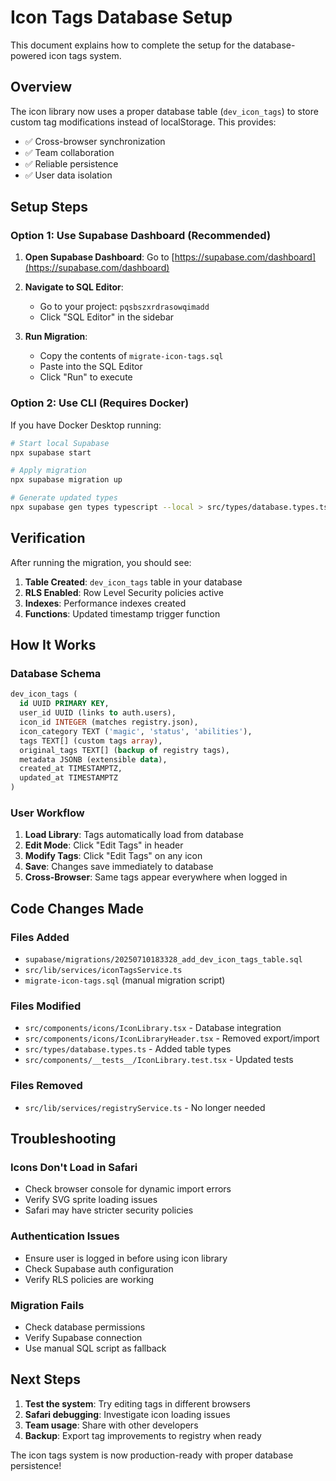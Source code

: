 # Icon Tags Database Setup

This document explains how to complete the setup for the database-powered icon tags system.

## Overview

The icon library now uses a proper database table (`dev_icon_tags`) to store custom tag modifications instead of
localStorage. This provides:

- ✅ Cross-browser synchronization
- ✅ Team collaboration
- ✅ Reliable persistence
- ✅ User data isolation

## Setup Steps

### Option 1: Use Supabase Dashboard (Recommended)

1. **Open Supabase Dashboard**: Go to [https://supabase.com/dashboard](https://supabase.com/dashboard)

2. **Navigate to SQL Editor**:

   - Go to your project: `pqsbszxrdrasowqimadd`
   - Click "SQL Editor" in the sidebar

3. **Run Migration**:
   - Copy the contents of `migrate-icon-tags.sql`
   - Paste into the SQL Editor
   - Click "Run" to execute

### Option 2: Use CLI (Requires Docker)

If you have Docker Desktop running:

```bash
# Start local Supabase
npx supabase start

# Apply migration
npx supabase migration up

# Generate updated types
npx supabase gen types typescript --local > src/types/database.types.ts
```

## Verification

After running the migration, you should see:

1. **Table Created**: `dev_icon_tags` table in your database
2. **RLS Enabled**: Row Level Security policies active
3. **Indexes**: Performance indexes created
4. **Functions**: Updated timestamp trigger function

## How It Works

### Database Schema

```sql
dev_icon_tags (
  id UUID PRIMARY KEY,
  user_id UUID (links to auth.users),
  icon_id INTEGER (matches registry.json),
  icon_category TEXT ('magic', 'status', 'abilities'),
  tags TEXT[] (custom tags array),
  original_tags TEXT[] (backup of registry tags),
  metadata JSONB (extensible data),
  created_at TIMESTAMPTZ,
  updated_at TIMESTAMPTZ
)
```

### User Workflow

1. **Load Library**: Tags automatically load from database
2. **Edit Mode**: Click "Edit Tags" in header
3. **Modify Tags**: Click "Edit Tags" on any icon
4. **Save**: Changes save immediately to database
5. **Cross-Browser**: Same tags appear everywhere when logged in

## Code Changes Made

### Files Added

- `supabase/migrations/20250710183328_add_dev_icon_tags_table.sql`
- `src/lib/services/iconTagsService.ts`
- `migrate-icon-tags.sql` (manual migration script)

### Files Modified

- `src/components/icons/IconLibrary.tsx` - Database integration
- `src/components/icons/IconLibraryHeader.tsx` - Removed export/import
- `src/types/database.types.ts` - Added table types
- `src/components/__tests__/IconLibrary.test.tsx` - Updated tests

### Files Removed

- `src/lib/services/registryService.ts` - No longer needed

## Troubleshooting

### Icons Don't Load in Safari

- Check browser console for dynamic import errors
- Verify SVG sprite loading issues
- Safari may have stricter security policies

### Authentication Issues

- Ensure user is logged in before using icon library
- Check Supabase auth configuration
- Verify RLS policies are working

### Migration Fails

- Check database permissions
- Verify Supabase connection
- Use manual SQL script as fallback

## Next Steps

1. **Test the system**: Try editing tags in different browsers
2. **Safari debugging**: Investigate icon loading issues
3. **Team usage**: Share with other developers
4. **Backup**: Export tag improvements to registry when ready

The icon tags system is now production-ready with proper database persistence!
